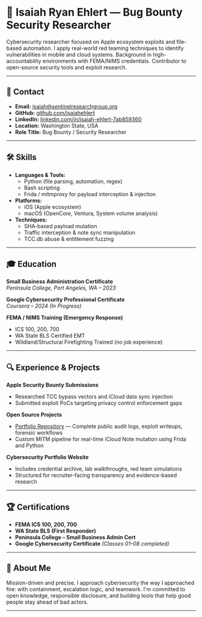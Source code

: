 # 📄 Isaiah Ryan Ehlert — Bug Bounty Security Researcher

Cybersecurity researcher focused on Apple ecosystem exploits and file-based automation. I apply real-world red teaming techniques to identify vulnerabilities in mobile and cloud systems. Background in high-accountability environments with FEMA/NIMS credentials. Contributor to open-source security tools and exploit research.

---

## 📍 Contact

- **Email:** isaiah@sentinelresearchgroup.org  
- **GitHub:** [github.com/isaiahehlert](https://github.com/isaiahehlert)  
- **LinkedIn:** [linkedin.com/in/isaiah-ehlert-7ab859360](https://linkedin.com/in/isaiah-ehlert-7ab859360)  
- **Location:** Washington State, USA  
- **Role Title:** Bug Bounty / Security Researcher

---

## 🛠️ Skills

- **Languages & Tools:**  
  - Python (file parsing, automation, regex)  
  - Bash scripting  
  - Frida / mitmproxy for payload interception & injection  
- **Platforms:**  
  - iOS (Apple ecosystem)  
  - macOS (OpenCore, Ventura, System volume analysis)  
- **Techniques:**  
  - SHA-based payload mutation  
  - Traffic interception & note sync manipulation  
  - TCC.db abuse & entitlement fuzzing

---

## 🎓 Education

**Small Business Administration Certificate**  
*Peninsula College, Port Angeles, WA – 2023*

**Google Cybersecurity Professional Certificate**  
*Coursera – 2024 (In Progress)*

**FEMA / NIMS Training (Emergency Response)**  
- ICS 100, 200, 700  
- WA State BLS Certified EMT  
- Wildland/Structural Firefighting Trained (no job experience)

---

## 🔍 Experience & Projects

**Apple Security Bounty Submissions**  
- Researched TCC bypass vectors and iCloud data sync injection  
- Submitted exploit PoCs targeting privacy control enforcement gaps  

**Open Source Projects**  
- [Portfolio Repository](https://github.com/isaiahehlert/Portfolio) — Complete public audit logs, exploit writeups, forensic workflows  
- Custom MITM pipeline for real-time iCloud Note mutation using Frida and Python  

**Cybersecurity Portfolio Website**  
- Includes credential archive, lab walkthroughs, red team simulations  
- Structured for recruiter-facing transparency and evidence-based research

---

## 🏆 Certifications

- **FEMA ICS 100, 200, 700**  
- **WA State BLS (First Responder)**  
- **Peninsula College – Small Business Admin Cert**  
- **Google Cybersecurity Certificate** *(Classes 01–08 completed)*

---

## 💬 About Me

Mission-driven and precise. I approach cybersecurity the way I approached fire: with containment, escalation logic, and teamwork. I'm committed to open knowledge, responsible disclosure, and building tools that help good people stay ahead of bad actors.

---
